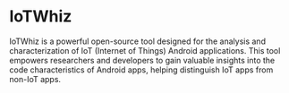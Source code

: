 # IoTWhiz
IoTWhiz is a powerful open-source tool designed for the analysis and characterization of IoT (Internet of Things) Android applications. This tool empowers researchers and developers to gain valuable insights into the code characteristics of Android apps, helping distinguish IoT apps from non-IoT apps.
